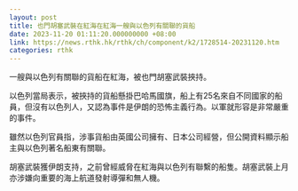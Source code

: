 ```yaml
---
layout: post
title: 也門胡塞武裝在紅海在紅海一艘與以色列有關聯的貨船
date: 2023-11-20 01:11:20.000000000 +08:00
link: https://news.rthk.hk/rthk/ch/component/k2/1728514-20231120.htm
categories: rthk
---
```


一艘與以色列有關聯的貨船在紅海，被也門胡塞武裝挾持。

以色列當局表示，被挾持的貨船懸掛巴哈馬國旗，船上有25名來自不同國家的船員，但沒有以色列人，又認為事件是伊朗的恐怖主義行為。以軍就形容是非常嚴重的事件。

雖然以色列官員指，涉事貨船由英國公司擁有、日本公司經營，但公開資料顯示船主與以色列著名船東有關聯。

胡塞武裝獲伊朗支持，之前曾經威脅在紅海與以色列有聯繫的船隻。胡塞武裝上月亦涉嫌向重要的海上航道發射導彈和無人機。
